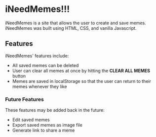 
# iNeedMemes!!!

iNeedMemes is a site that allows the user to create and save memes. iNeedMemes was built using HTML, CSS, and vanilla Javascript.

## Features
iNeedMemes' features include:
- All saved memes can be deleted
- User can clear all memes at once by hitting the **CLEAR ALL MEMES** button
- Memes are saved in localStorage so that the user can return to their memes whenever they like

### Future Features
These features may be added back in the future:
- Edit saved memes
- Export saved memes as image file
- Generate link to share a meme